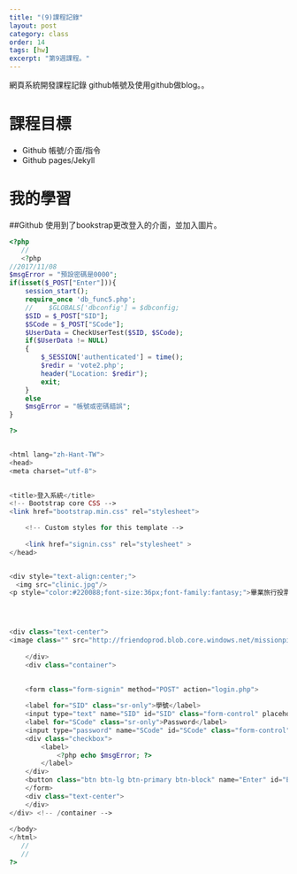 ```yaml
---
title: "(9)課程記錄"
layout: post
category: class
order: 14
tags: [hw]
excerpt: "第9週課程。"
---
```

網頁系統開發課程記錄
github帳號及使用github做blog。。

# 課程目標
- Github 帳號/介面/指令
- Github pages/Jekyll

# 我的學習

##Github
使用到了bookstrap更改登入的介面，並加入圖片。


```php
<?php
   //
   <?php
//2017/11/08
$msgError = "預設密碼是0000";
if(isset($_POST["Enter"])){
    session_start();
    require_once 'db_func5.php';
    //    $GLOBALS['dbconfig'] = $dbconfig;
    $SID = $_POST["SID"];
    $SCode = $_POST["SCode"];
    $UserData = CheckUserTest($SID, $SCode);
    if($UserData != NULL)
    {
        $_SESSION['authenticated'] = time();
        $redir = 'vote2.php';
        header("Location: $redir");
        exit;
    }
    else
    $msgError = "帳號或密碼錯誤";
}

?>


<html lang="zh-Hant-TW">
<head>
<meta charset="utf-8">
    

<title>登入系統</title>
<!-- Bootstrap core CSS -->
<link href="bootstrap.min.css" rel="stylesheet">

    <!-- Custom styles for this template -->
   
    <link href="signin.css" rel="stylesheet" >
</head>


<div style="text-align:center;">
　<img src="clinic.jpg"/>
<p style="color:#220088;font-size:36px;font-family:fantasy;">畢業旅行投票</p>    




<div class="text-center">
<image class="" src="http://friendoprod.blob.core.windows.net/missionpics/images/2293/member/5aa053fc-6198-43f9-a3af-17f9e4912c0d.jpg" alt="my_image2" height="300" width="400" />
         
    </div>
    <div class="container">
    

    <form class="form-signin" method="POST" action="login.php">
    
    <label for="SID" class="sr-only">學號</label>
    <input type="text" name="SID" id="SID" class="form-control" placeholder="StudeID" required autofocus>
    <label for="SCode" class="sr-only">Password</label>
    <input type="password" name="SCode" id="SCode" class="form-control" placeholder="Password" required>
    <div class="checkbox">
        <label>
            <?php echo $msgError; ?>
        </label>
    </div>
    <button class="btn btn-lg btn-primary btn-block" name="Enter" id="Enter" type="submit" value="登入">登入</button>
    </form>
    <div class="text-center">
    </div>
</div> <!-- /container -->
    
</body>
</html>
   //
   //
?>
```


[1]: https://github.com/        "GitHub"
[2]: https://pages.github.com/  "GitHub Pages"
[3]: https://jekyllrb.com/      "Jekyll"
[4]: http://markdown.tw         "Markdown文件"
[5]: http://dillinger.io/       "Dillinger"








